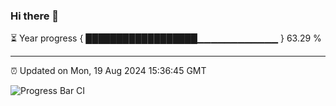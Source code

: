 ### Hi there 👋

⏳ Year progress { ██████████████████▁▁▁▁▁▁▁▁▁▁▁▁ } 63.29 %

---

⏰ Updated on Mon, 19 Aug 2024 15:36:45 GMT

![Progress Bar CI](https://github.com/IshwaranRudhara/GIT-ACTION/workflows/Progress%20Bar%20CI/badge.svg)
